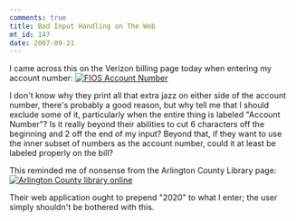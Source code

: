 ```yaml
--- 
comments: true
title: Bad Input Handling on The Web
mt_id: 147
date: 2007-09-21
---
```

I came across this on the Verizon billing page today when entering my account number:
<a href='http://dinomite.net/wp-content/uploads/2007/09/west_fios_small.gif' title='FIOS Account Number'><img src='http://dinomite.net/wp-content/uploads/2007/09/west_fios_small.gif' alt='FIOS Account Number' /></a>

I don't know why they print all that extra jazz on either side of the account number, there's probably a good reason, but why tell me that I should exclude some of it, particularly when the entire thing is labeled "Account Number"?  Is it really beyond their abilities to cut 6 characters off the beginning and 2 off the end of my input?  Beyond that, if they want to use the inner subset of numbers as the account number, could it at least be labeled properly on the bill?

This reminded me of nonsense from the Arlington County Library page:
<a href='http://dinomite.net/wp-content/uploads/2007/09/arlington-library-online.jpg' title='Arlington County library online'><img src='http://dinomite.net/wp-content/uploads/2007/09/arlington-library-online.jpg' alt='Arlington County library online' /></a>

Their web application ought to prepend "2020" to what I enter; the user simply shouldn't be bothered with this.
